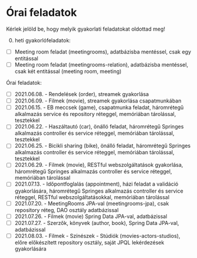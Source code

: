 # Órai feladatok

Kérlek jelöld be, hogy melyik gyakorlati feladatokat oldottad meg!

0. heti gyakorlófeladatok:

* [ ] Meeting room feladat (meetingrooms), adatbázisba mentéssel, csak egy entitással
* [ ] Meeting room feladat (meetingrooms-relation), adatbázisba mentéssel, csak két entitással (meeting room, meeting)

Órai feladatok:

* [ ] 2021.06.08. - Rendelések (order), streamek gyakorlása
* [ ] 2021.06.09. - Filmek (movie), streamek gyakorlása csapatmunkában
* [ ] 2021.06.15. - EB meccsek (game), csapatmunka feladat, háromrétegű alkalmazás service és repository réteggel, memóriában tárolással, tesztekkel
* [ ] 2021.06.22. - Haszáltautó (car), önálló feladat, háromrétegű Springes alkalmazás controller és service réteggel, memóriában tárolással, tesztekkel
* [ ] 2021.06.25. - Bicikli sharing (bike), önálló feladat, háromrétegű Springes alkalmazás controller és service réteggel, memóriában tárolással, tesztekkel
* [ ] 2021.06.29. - Filmek (movie), RESTful webszolgáltatások gyakorlása, háromrétegű Springes alkalmazás controller és service réteggel, memóriában tárolással
* [ ] 2021.07.13. - Időpontfoglalás (appointment), házi feladat a validáció gyakorlására, háromrétegű Springes alkalmazás controller és service réteggel, RESTful webszolgáltatásokkal, memóriában tárolással 
* [ ] 2021.07.20. - MeetingRooms JPA-val (meetingrooms-jpa), csak repository réteg, DAO osztály adatbázissal
* [ ] 2021.07.26. - Filmek (movie) Spring Data JPA-val, adatbázissal
* [ ] 2021.07.27. - Szerzők, könyvek (author, book), Spring Data JPA-val, adatbázissal
* [ ] 2021.08.03. - Filmek - Színészek - Stúdiók (movies-actors-studios), előre előkészített repository osztály, saját JPQL lekérdezések gyakorlására